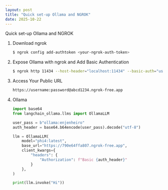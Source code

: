```yaml
---
layout: post
title: "Quick set-up Ollama and NGROK"
date: 2025-10-22
---
```


Quick set-up Ollama and NGROK

1. Download ngrok

    ```bash
    $ ngrok config add-authtoken <your-ngrok-auth-token>
    ```

2. Expose Ollama with ngrok and Add Basic Authentication

    ```bash
    $ ngrok http 11434 --host-header="localhost:11434" --basic-auth="username:password"
    ```

3. Access Your Public URL

    ```bash
    https://username:password@abcd1234.ngrok-free.app
    ```

4. Ollama

    ```python
    import base64
    from langchain_ollama.llms import OllamaLLM

    user_pass = b"ollama:enjenheiro"
    auth_header = base64.b64encode(user_pass).decode("utf-8")

    llm = OllamaLLM(
        model="phi4:latest",
        base_url="https://790e64ffa807.ngrok-free.app",
        client_kwargs={
            "headers": {
                "Authorization": f"Basic {auth_header}"
            }
        },
    )

    print(llm.invoke("Hi"))
    ```
